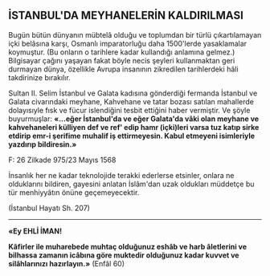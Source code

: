 ## İSTANBUL'DA MEYHANELERİN KALDIRILMASI

Bugün bütün dünyanın mübtelâ olduğu ve toplumdan bir türlü çıkartılamayan içki belâ­sına karşı, Osmanlı imparatorluğu daha 1500'lerde yasaklamalar koymuştur. (Bu onların o tarihlere kadar kullandığı anlamına gelmez.) Bilgisayar çağını yaşayan fakat böyle necis şey­leri kullanmaktan geri durmayan dünya, özellik­le Avrupa insanının zikredilen tarihlerdeki hâ­li takdirinize bırakılır.

Sultan II. Selim İstanbul ve Galata kadısı­na gönderdiği fermanda İstanbul ve Galata ci­varındaki meyhane, Kahvehane ve tatar bozası satılan mahallerde dolayısıyle fısk ve fücur is­lendiğini tesbit ettiğini haber vermiştir. Ve şöy­le buyurmuşlar: **«...eğer İstanbul'da ve eğer Galata'da vâki olan meyhane ve kahvehaneleri külliyen def ve ref' edip hamr (içki)leri varsa tuz katıp sirke etdirip emr-i şerifime muhalif iş ettirmeyesin. Kabul etmeyeni isimleriyle yaz­dırıp bildiresin.»**

F: 26 Zilkade 975/23 Mayıs 1568

İnsanlık her ne kadar teknolojide terakki ederlerse etsinler, onlara ne olduklarını bildiren, gayesini anlatan İslâm'dan uzak oldukları müd­detçe bu tür menhiyyâtın önüne geçemeyecek­tir.

(İstanbul Hayatı Sh. 207)

***

**«Ey EHLİ İMAN!**

**Kâfirler ile muharebede muhtaç olduğunuz eshâb ve harb âletlerini ve bilhassa zamanın icâbına göre muktedir olduğunuz kadar kuvvet ve silâhlarınızı hazırlayın.»** (Enfâl 60)
